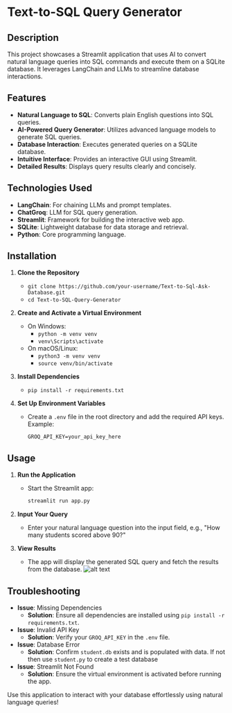 # Text-to-SQL Query Generator

## Description
This project showcases a Streamlit application that uses AI to convert natural language queries into SQL commands and execute them on a SQLite database. It leverages LangChain and LLMs to streamline database interactions.

## Features
- **Natural Language to SQL**: Converts plain English questions into SQL queries.
- **AI-Powered Query Generator**: Utilizes advanced language models to generate SQL queries.
- **Database Interaction**: Executes generated queries on a SQLite database.
- **Intuitive Interface**: Provides an interactive GUI using Streamlit.
- **Detailed Results**: Displays query results clearly and concisely.

## Technologies Used
- **LangChain**: For chaining LLMs and prompt templates.
- **ChatGroq**: LLM for SQL query generation.
- **Streamlit**: Framework for building the interactive web app.
- **SQLite**: Lightweight database for data storage and retrieval.
- **Python**: Core programming language.

## Installation
1. **Clone the Repository**  
   - `git clone https://github.com/your-username/Text-to-Sql-Ask-Database.git`  
   - `cd Text-to-SQL-Query-Generator`

2. **Create and Activate a Virtual Environment**  
   - On Windows:  
     - `python -m venv venv`  
     - `venv\Scripts\activate`
   - On macOS/Linux:  
     - `python3 -m venv venv`  
     - `source venv/bin/activate`

3. **Install Dependencies**  
   - `pip install -r requirements.txt`

4. **Set Up Environment Variables**  
   - Create a `.env` file in the root directory and add the required API keys. Example:
     ```
     GROQ_API_KEY=your_api_key_here
     ```

## Usage
1. **Run the Application**  
   - Start the Streamlit app:
     ```bash
     streamlit run app.py
     ```

2. **Input Your Query**  
   - Enter your natural language question into the input field, e.g., "How many students scored above 90?"

3. **View Results**  
   - The app will display the generated SQL query and fetch the results from the database.
   ![alt text]()

## Troubleshooting
- **Issue**: Missing Dependencies  
  - **Solution**: Ensure all dependencies are installed using `pip install -r requirements.txt`.
- **Issue**: Invalid API Key  
  - **Solution**: Verify your `GROQ_API_KEY` in the `.env` file.
- **Issue**: Database Error  
  - **Solution**: Confirm `student.db` exists and is populated with data. If not then use `student.py` to create a test database
- **Issue**: Streamlit Not Found  
  - **Solution**: Ensure the virtual environment is activated before running the app.

Use this application to interact with your database effortlessly using natural language queries!
